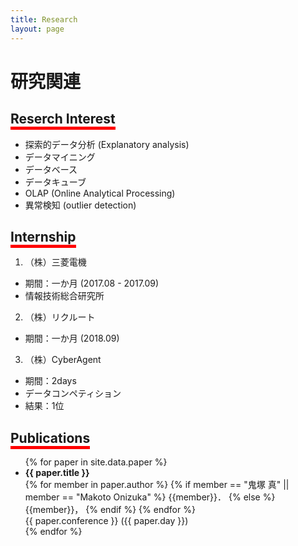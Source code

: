 ```yaml
---
title: Research
layout: page
---
```

# 研究関連

## <span style="border-bottom: solid 5px red">Reserch Interest</span>
- 探索的データ分析 (Explanatory analysis)
- データマイニング
- データベース
- データキューブ
- OLAP (Online Analytical Processing)
- 異常検知 (outlier detection)

## <span style="border-bottom: solid 5px red">Internship</span>
1. （株）三菱電機
  - 期間：一か月 (2017.08 - 2017.09)
  - 情報技術総合研究所

2. （株）リクルート
  - 期間：一か月 (2018.09)

3. （株）CyberAgent
  - 期間：2days
  - データコンペティション
  - 結果：1位

## <span style="border-bottom: solid 5px red">Publications</span>

<ul>
{% for paper in site.data.paper %}
  <li>
      <strong> {{ paper.title }} </strong> <br>
	  {% for member in paper.author %}
	  		{% if member == "鬼塚 真" || member == "Makoto Onizuka" %}
            {{member}}．
        {% else %}
            {{member}}，
        {% endif %}
	  {% endfor %} <br>
	  {{ paper.conference }} ({{ paper.day }})
  </li>
{% endfor %}
</ul>
